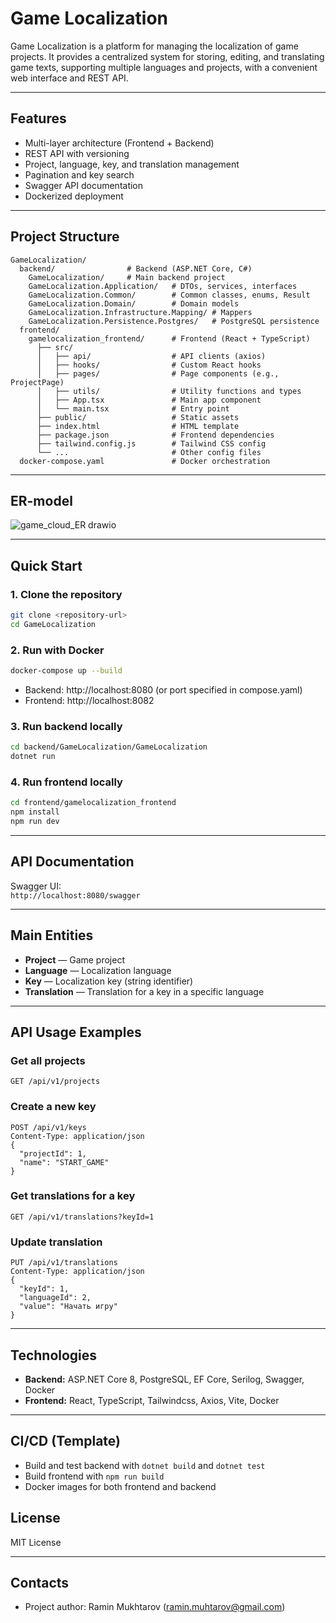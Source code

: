 # Game Localization

Game Localization is a platform for managing the localization of game projects. It provides a centralized system for storing, editing, and translating game texts, supporting multiple languages and projects, with a convenient web interface and REST API.

---

## Features

- Multi-layer architecture (Frontend + Backend)
- REST API with versioning
- Project, language, key, and translation management
- Pagination and key search
- Swagger API documentation
- Dockerized deployment

---

## Project Structure

```
GameLocalization/
  backend/                # Backend (ASP.NET Core, C#)
    GameLocalization/     # Main backend project
    GameLocalization.Application/   # DTOs, services, interfaces
    GameLocalization.Common/        # Common classes, enums, Result
    GameLocalization.Domain/        # Domain models
    GameLocalization.Infrastructure.Mapping/ # Mappers
    GameLocalization.Persistence.Postgres/   # PostgreSQL persistence
  frontend/
    gamelocalization_frontend/      # Frontend (React + TypeScript)
      ├── src/
      │   ├── api/                  # API clients (axios)
      │   ├── hooks/                # Custom React hooks
      │   ├── pages/                # Page components (e.g., ProjectPage)
      │   ├── utils/                # Utility functions and types
      │   ├── App.tsx               # Main app component
      │   └── main.tsx              # Entry point
      ├── public/                   # Static assets
      ├── index.html                # HTML template
      ├── package.json              # Frontend dependencies
      ├── tailwind.config.js        # Tailwind CSS config
      └── ...                       # Other config files
  docker-compose.yaml               # Docker orchestration
```

---

## ER-model

![game_cloud_ER drawio](https://github.com/user-attachments/assets/2a17da6d-ea45-4e25-8a24-6c521f8d0a6a)

---

## Quick Start

### 1. Clone the repository

```bash
git clone <repository-url>
cd GameLocalization
```

### 2. Run with Docker

```bash
docker-compose up --build
```

- Backend: http://localhost:8080 (or port specified in compose.yaml)
- Frontend: http://localhost:8082

### 3. Run backend locally

```bash
cd backend/GameLocalization/GameLocalization
dotnet run
```

### 4. Run frontend locally

```bash
cd frontend/gamelocalization_frontend
npm install
npm run dev
```

---

## API Documentation

Swagger UI:  
`http://localhost:8080/swagger`

---

## Main Entities

- **Project** — Game project
- **Language** — Localization language
- **Key** — Localization key (string identifier)
- **Translation** — Translation for a key in a specific language

---

## API Usage Examples

### Get all projects
```http
GET /api/v1/projects
```

### Create a new key
```http
POST /api/v1/keys
Content-Type: application/json
{
  "projectId": 1,
  "name": "START_GAME"
}
```

### Get translations for a key
```http
GET /api/v1/translations?keyId=1
```

### Update translation
```http
PUT /api/v1/translations
Content-Type: application/json
{
  "keyId": 1,
  "languageId": 2,
  "value": "Начать игру"
}
```

---

## Technologies

- **Backend:** ASP.NET Core 8, PostgreSQL, EF Core, Serilog, Swagger, Docker
- **Frontend:** React, TypeScript, Tailwindcss, Axios, Vite, Docker

---

## CI/CD (Template)

- Build and test backend with `dotnet build` and `dotnet test`
- Build frontend with `npm run build`
- Docker images for both frontend and backend

## License

MIT License

---

## Contacts

- Project author: Ramin Mukhtarov (ramin.muhtarov@gmail.com)
